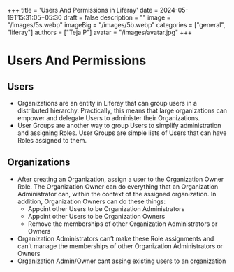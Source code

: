 +++
title = 'Users And Permissions in Liferay'
date = 2024-05-19T15:31:05+05:30
draft = false
description = ""
image = "/images/5s.webp"
imageBig = "/images/5b.webp"
categories = ["general", "liferay"]
authors = ["Teja P"]
avatar = "/images/avatar.jpg"
+++

# Users And Permissions

## Users

* Organizations are an entity in Liferay that can group users in a distributed hierarchy. Practically, this means that large organizations can empower and delegate Users to administer their Organizations.
* User Groups are another way to group Users to simplify administration and assigning Roles. User Groups are simple lists of Users that can have Roles assigned to them.


## Organizations

* After creating an Organization, assign a user to the Organization Owner Role. The Organization Owner can do everything that an Organization Administrator can, within the context of the assigned organization. In addition, Organization Owners can do these things:
  * Appoint other Users to be Organization Administrators
  * Appoint other Users to be Organization Owners
  * Remove the memberships of other Organization Administrators or Owners
* Organization Administrators can’t make these Role assignments and can’t manage the memberships of other Organization Administrators or Owners
* Organization Admin/Owner cant assing existing users to an organization
